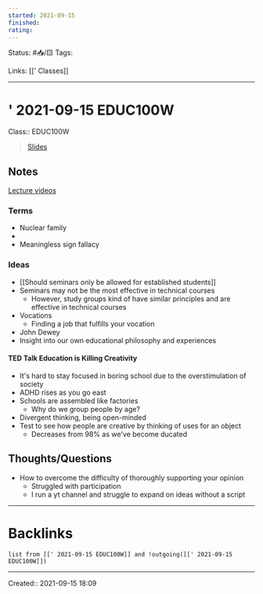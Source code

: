 ```yaml
---
started: 2021-09-15
finished:
rating: 
---
```

Status: #📥/🟨
Tags:

Links: [[' Classes]]
___
# ' 2021-09-15 EDUC100W
Class:: EDUC100W
> [Slides]()
## Notes
[Lecture videos](https://canvas.sfu.ca/courses/67897/pages/lecture-recordings)
### Terms
- Nuclear family
- 
- Meaningless sign fallacy
### Ideas
- [[Should seminars only be allowed for established students]]
- Seminars may not be the most effective in technical courses
	- However, study groups kind of have similar principles and are effective in technical courses
- Vocations
	- Finding a job that fulfills your vocation
- John Dewey
- Insight into our own educational philosophy and experiences
#### TED Talk Education is Killing Creativity
- It's hard to stay focused in boring school due to the overstimulation of society
- ADHD rises as you go east
- Schools are assembled like factories
	- Why do we group people by age?
- Divergent thinking, being open-minded
- Test to see how people are creative by thinking of uses for an object
	- Decreases from 98% as we've become ducated
## Thoughts/Questions
- How to overcome the difficulty of thoroughly supporting your opinion
	- Struggled with participation
	- I run a yt channel and struggle to expand on ideas without a script
___
# Backlinks
```dataview
list from [[' 2021-09-15 EDUC100W]] and !outgoing([[' 2021-09-15 EDUC100W]])
```
___

Created:: 2021-09-15 18:09
